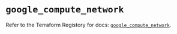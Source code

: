 # `google_compute_network`

Refer to the Terraform Registory for docs: [`google_compute_network`](https://registry.terraform.io/providers/hashicorp/google-beta/4.70.0/docs/resources/google_compute_network).
